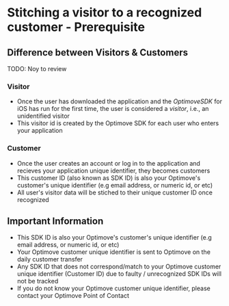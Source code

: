 # Stitching a visitor to a recognized customer - Prerequisite

## Difference between Visitors & Customers

TODO: Noy to review
### Visitor
- Once the user has downloaded the application and the *OptimoveSDK* for iOS has run for the first time, the user is considered a *visitor*, i.e., an unidentified visitor
- This visitor id is created by the Optimove SDK for each user who enters your application

### Customer
- Once the user creates an account or log in to the application and recieves your application unique identifier, they becomes customers
- This customer ID (also known as SDK ID) is also your Optimove's customer's unique identifier (e.g email address, or numeric id, or etc)
- All user's visitor data will be stiched to their unique customer ID once recognized

## Important Information   
- This SDK ID is also your Optimove's customer's unique identifier (e.g email address, or numeric id, or etc)
- Your Optimove customer unique identifier is sent to Optimove on the daily customer transfer
- Any SDK ID that does not correspond/match to your Optimove customer unique identifier (Customer ID) due to faulty / unrecognized SDK IDs will not be tracked 
- If you do not know your Optimove customer unique identifier, please contact your Optimove Point of Contact